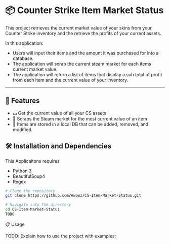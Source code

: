 # 📦 Counter Strike Item Market Status

This project retrieves the current market value of your skins from your Counter Strike inventory and the retrieve the profits of your current assets.

In this application:
* Users will input their items and the amount it was purchased for into a database.
* The application will scrap the current steam market for each items current market value.
* The application will return a list of items that display a sub total of profit from each item and the current value of your inventory.

--------------

## 📱 Features

- 💵 Get the current value of all your CS assets
- 🔗 Scraps the Steam market for the most current value of an item
- 🔧 Items are stored in a local DB that can be added, removed, and modified.

## 🛠️ Installation and Dependencies

This Applicaitons requires
* Python 3
* BeautifulSoup4
* Regex

```bash
# Clone the repository
git clone https://github.com/Awowz/CS-Item-Market-Status.git

# Navigate into the directory
cd CS-Item-Market-Status
TODO
```
📋 Usage

TODO: Explain how to use the project with examples: